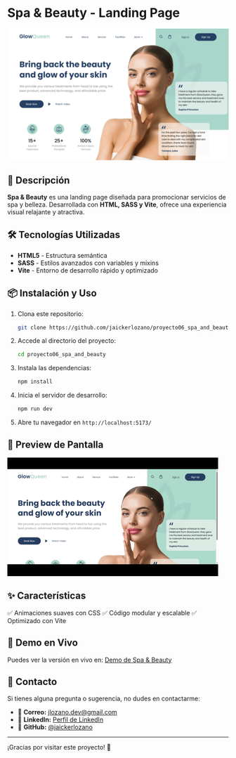 # Spa & Beauty - Landing Page

![Spa & Beauty Preview](https://github.com/jaickerlozano/proyecto06_spa_and_beauty/blob/main/public/imagen-desktop.png)

## 🌿 Descripción

**Spa & Beauty** es una landing page diseñada para promocionar servicios de spa y belleza. Desarrollada con **HTML, SASS y Vite**, ofrece una experiencia visual relajante y atractiva.

## 🛠️ Tecnologías Utilizadas

- **HTML5** - Estructura semántica
- **SASS** - Estilos avanzados con variables y mixins
- **Vite** - Entorno de desarrollo rápido y optimizado

## 📦 Instalación y Uso

1. Clona este repositorio:
   ```bash
   git clone https://github.com/jaickerlozano/proyecto06_spa_and_beauty.git
   ```
2. Accede al directorio del proyecto:
   ```bash
   cd proyecto06_spa_and_beauty
   ```
3. Instala las dependencias:
   ```bash
   npm install
   ```
4. Inicia el servidor de desarrollo:
   ```bash
   npm run dev
   ```
5. Abre tu navegador en `http://localhost:5173/`

## 📸 Preview de Pantalla

![Spa & Beauty Preview](https://github.com/jaickerlozano/proyecto06_spa_and_beauty/blob/main/public/proyecto06_spa_and_beauty.gif)

## ✨ Características

✅ Animaciones suaves con CSS
✅ Código modular y escalable
✅ Optimizado con Vite

## 🔗 Demo en Vivo

Puedes ver la versión en vivo en: [Demo de Spa & Beauty](https://jaickerlozano.github.io/proyecto06_spa_and_beauty/)

## 📩 Contacto

Si tienes alguna pregunta o sugerencia, no dudes en contactarme:

- 📧 **Correo:** [jlozano.dev@gmail.com](mailto:jlozano.dev@gmail.com)
- 🔗 **LinkedIn:** [Perfil de LinkedIn](https://www.linkedin.com/in/jaicker-rafael-lozano-flores-970197264)
- 🐙 **GitHub:** [@jaickerlozano](https://github.com/jaickerlozano)

---

¡Gracias por visitar este proyecto! 🌸

